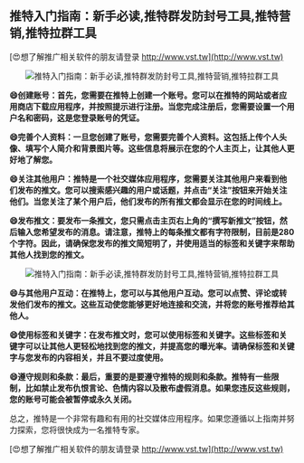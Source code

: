 ## **推特入门指南：新手必读,推特群发防封号工具,推特营销,推特拉群工具**

[😍想了解推广相关软件的朋友请登录 http://www.vst.tw](http://www.vst.tw)

 <center><img src="https://vst.tw/MP4/tuiguang/png/6.png" alt="推特入门指南：新手必读,推特群发防封号工具,推特营销,推特拉群工具"></center>

**😄创建账号：首先，您需要在推特上创建一个账号。您可以在推特的网站或者应用商店下载应用程序，并按照提示进行注册。当您完成注册后，您需要设置一个用户名和密码，这是您登录账号的凭证。**

**😄完善个人资料：一旦您创建了账号，您需要完善个人资料。这包括上传个人头像、填写个人简介和背景图片等。这些信息将展示在您的个人主页上，让其他人更好地了解您。**

**😄关注其他用户：推特是一个社交媒体应用程序，您需要关注其他用户来看到他们发布的推文。您可以搜索感兴趣的用户或话题，并点击“关注”按钮来开始关注他们。当您关注了某个用户后，他们发布的所有推文都会显示在您的时间线上。**

**😄发布推文：要发布一条推文，您只需点击主页右上角的“撰写新推文”按钮，然后输入您希望发布的消息。请注意，推特上的每条推文都有字符限制，目前是280个字符。因此，请确保您发布的推文简短明了，并使用适当的标签和关键字来帮助其他人找到您的推文。**

 <center><img src="https://vst.tw/MP4/tuiguang/png/7.png" alt="推特入门指南：新手必读,推特群发防封号工具,推特营销,推特拉群工具"></center>

**😄与其他用户互动：在推特上，您可以与其他用户互动。您可以点赞、评论或转发他们发布的推文。这些互动使您能够更好地连接和交流，并将您的账号推荐给其他人。**

**😄使用标签和关键字：在发布推文时，您可以使用标签和关键字。这些标签和关键字可以让其他人更轻松地找到您的推文，并提高您的曝光率。请确保标签和关键字与您发布的内容相关，并且不要过度使用。**

**😄遵守规则和条款：最后，重要的是要遵守推特的规则和条款。推特有一些限制，比如禁止发布仇恨言论、色情内容以及散布虚假消息。如果您违反这些规则，您的账号可能会被暂停或永久关闭。**

总之，推特是一个非常有趣和有用的社交媒体应用程序。如果您遵循以上指南并努力探索，您将很快成为一名推特专家。

[😍想了解推广相关软件的朋友请登录 http://www.vst.tw](http://www.vst.tw)




